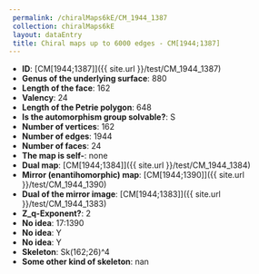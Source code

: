 ```yaml
--- 
 permalink: /chiralMaps6kE/CM_1944_1387 
 collection: chiralMaps6kE
 layout: dataEntry
 title: Chiral maps up to 6000 edges - CM[1944;1387]
---
```


- **ID**: [CM[1944;1387]]({{ site.url }}/test/CM_1944_1387)
- **Genus of the underlying surface**: 880
- **Length of the face**: 162
- **Valency**: 24
- **Length of the Petrie polygon**: 648
- **Is the automorphism group solvable?**: S
- **Number of vertices**: 162
- **Number of edges**: 1944
- **Number of faces**: 24
- **The map is self-**: none
- **Dual map**: [CM[1944;1384]]({{ site.url }}/test/CM_1944_1384)
- **Mirror (enantihomorphic) map**: [CM[1944;1390]]({{ site.url }}/test/CM_1944_1390)
- **Dual of the mirror image**: [CM[1944;1383]]({{ site.url }}/test/CM_1944_1383)
- **Z_q-Exponent?**: 2
- **No idea**:  17:1390
- **No idea**: Y
- **No idea**: Y
- **Skeleton**: Sk(162;26)^4
- **Some other kind of skeleton**: nan
